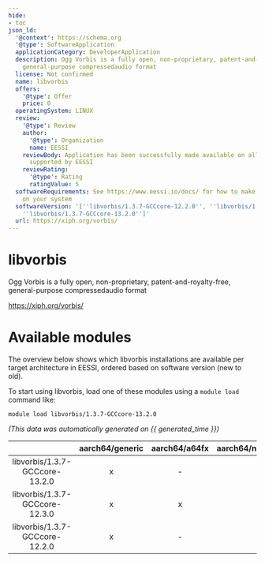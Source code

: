```yaml
---
hide:
- toc
json_ld:
  '@context': https://schema.org
  '@type': SoftwareApplication
  applicationCategory: DeveloperApplication
  description: Ogg Vorbis is a fully open, non-proprietary, patent-and-royalty-free,
    general-purpose compressedaudio format
  license: Not confirmed
  name: libvorbis
  offers:
    '@type': Offer
    price: 0
  operatingSystem: LINUX
  review:
    '@type': Review
    author:
      '@type': Organization
      name: EESSI
    reviewBody: Application has been successfully made available on all architectures
      supported by EESSI
    reviewRating:
      '@type': Rating
      ratingValue: 5
  softwareRequirements: See https://www.eessi.io/docs/ for how to make EESSI available
    on your system
  softwareVersion: '[''libvorbis/1.3.7-GCCcore-12.2.0'', ''libvorbis/1.3.7-GCCcore-12.3.0'',
    ''libvorbis/1.3.7-GCCcore-13.2.0'']'
  url: https://xiph.org/vorbis/
---
```


libvorbis
=========


Ogg Vorbis is a fully open, non-proprietary, patent-and-royalty-free, general-purpose compressedaudio format

https://xiph.org/vorbis/
# Available modules


The overview below shows which libvorbis installations are available per target architecture in EESSI, ordered based on software version (new to old).

To start using libvorbis, load one of these modules using a `module load` command like:

```shell
module load libvorbis/1.3.7-GCCcore-13.2.0
```

*(This data was automatically generated on {{ generated_time }})*

| |aarch64/generic|aarch64/a64fx|aarch64/neoverse_n1|aarch64/neoverse_v1|aarch64/nvidia/grace|x86_64/generic|x86_64/amd/zen2|x86_64/amd/zen3|x86_64/amd/zen4|x86_64/intel/cascadelake|x86_64/intel/haswell|x86_64/intel/icelake|x86_64/intel/sapphirerapids|x86_64/intel/skylake_avx512|
| :---: | :---: | :---: | :---: | :---: | :---: | :---: | :---: | :---: | :---: | :---: | :---: | :---: | :---: | :---: |
|libvorbis/1.3.7-GCCcore-13.2.0|x|-|x|x|x|x|x|x|x|x|x|x|x|x|
|libvorbis/1.3.7-GCCcore-12.3.0|x|x|x|x|x|x|x|x|x|x|x|x|x|x|
|libvorbis/1.3.7-GCCcore-12.2.0|x|-|x|x|x|x|x|x|x|x|x|x|x|x|
